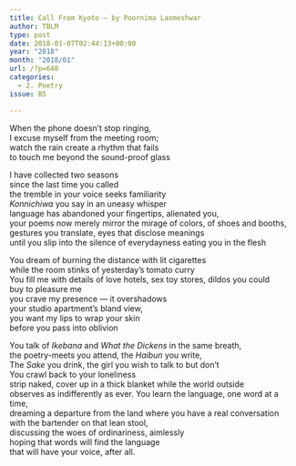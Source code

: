 ```yaml
---
title: Call From Kyoto – by Poornima Laxmeshwar
author: TBLM
type: post
date: 2018-01-07T02:44:13+00:00
year: "2018"
month: "2018/01"
url: /?p=648
categories:
  - 2. Poetry
issue: B5

---
```

When the phone doesn’t stop ringing,  
I excuse myself from the meeting room;  
watch the rain create a rhythm that fails  
to touch me beyond the sound-proof glass

I have collected two seasons  
since the last time you called  
the tremble in your voice seeks familiarity  
_Konnichiwa_ you say in an uneasy whisper  
language has abandoned your fingertips, alienated you,  
your poems now merely mirror the mirage of colors, of shoes and booths,  
gestures you translate, eyes that disclose meanings  
until you slip into the silence of everydayness eating you in the flesh

You dream of burning the distance with lit cigarettes  
while the room stinks of yesterday’s tomato curry  
You fill me with details of love hotels, sex toy stores, dildos you could  
buy to pleasure me  
you crave my presence — it overshadows  
your studio apartment’s bland view,  
you want my lips to wrap your skin  
before you pass into oblivion

You talk of _Ikebana_ and _What the Dickens_ in the same breath,  
the poetry-meets you attend, the _Haibun_ you write,  
The _Sake_ you drink, the girl you wish to talk to but don’t  
You crawl back to your loneliness  
strip naked, cover up in a thick blanket while the world outside  
observes as indifferently as ever. You learn the language, one word at a time,  
dreaming a departure from the land where you have a real conversation  
with the bartender on that lean stool,  
discussing the woes of ordinariness, aimlessly  
hoping that words will find the language  
that will have your voice, after all.

